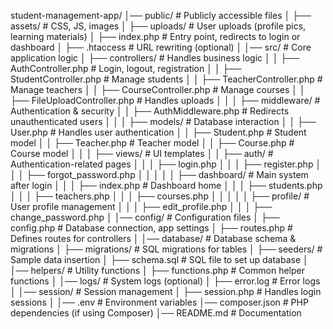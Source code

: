 student-management-app/
│── public/               # Publicly accessible files
│   ├── assets/           # CSS, JS, images
│   ├── uploads/          # User uploads (profile pics, learning materials)
│   ├── index.php         # Entry point, redirects to login or dashboard
│   ├── .htaccess         # URL rewriting (optional)
│
│── src/                  # Core application logic
│   ├── controllers/      # Handles business logic
│   │   ├── AuthController.php       # Login, logout, registration
│   │   ├── StudentController.php    # Manage students
│   │   ├── TeacherController.php    # Manage teachers
│   │   ├── CourseController.php     # Manage courses
│   │   ├── FileUploadController.php # Handles uploads
│   │
│   ├── middleware/       # Authentication & security
│   │   ├── AuthMiddleware.php       # Redirects unauthenticated users
│   │
│   ├── models/           # Database interaction
│   │   ├── User.php      # Handles user authentication
│   │   ├── Student.php   # Student model
│   │   ├── Teacher.php   # Teacher model
│   │   ├── Course.php    # Course model
│   │
│   ├── views/            # UI templates
│   │   ├── auth/         # Authentication-related pages
│   │   │   ├── login.php
│   │   │   ├── register.php
│   │   │   ├── forgot_password.php
│   │   │
│   │   ├── dashboard/    # Main system after login
│   │   │   ├── index.php # Dashboard home
│   │   │   ├── students.php
│   │   │   ├── teachers.php
│   │   │   ├── courses.php
│   │   │
│   │   ├── profile/      # User profile management
│   │   │   ├── edit_profile.php
│   │   │   ├── change_password.php
│
│── config/               # Configuration files
│   ├── config.php        # Database connection, app settings
│   ├── routes.php        # Defines routes for controllers
│
│── database/             # Database schema & migrations
│   ├── migrations/       # SQL migrations for tables
│   ├── seeders/          # Sample data insertion
│   ├── schema.sql        # SQL file to set up database
│
│── helpers/              # Utility functions
│   ├── functions.php     # Common helper functions
│
│── logs/                 # System logs (optional)
│   ├── error.log         # Error logs
│
│── session/              # Session management
│   ├── session.php       # Handles login sessions
│
│── .env                  # Environment variables
│── composer.json         # PHP dependencies (if using Composer)
│── README.md             # Documentation

